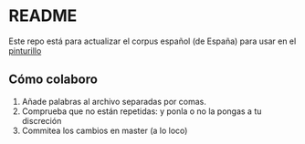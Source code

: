 # README
Este repo está para actualizar el corpus español (de España) para usar en el [pinturillo](https://skribbl.io/)

## Cómo colaboro

1. Añade palabras al archivo separadas por comas.
2. Comprueba que no están repetidas: y ponla o no la pongas a tu discreción
3. Commitea los cambios en master (a lo loco)
